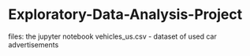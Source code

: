 # Exploratory-Data-Analysis-Project

files:
the jupyter notebook
vehicles_us.csv - dataset of used car advertisements
